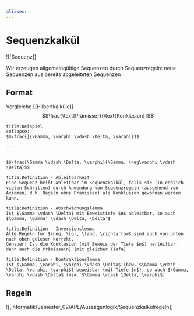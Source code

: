 ```yaml
---
aliases: 
---
```

# Sequenzkalkül 
 ![[Sequenz]]

Wir erzeugen allgemeingültige Sequenzen durch Sequenzregeln: neue Sequenzen aus bereits abgeleiteten Sequenzen

## Format
Vergleiche [[Hilbertkalküle]]
$$\frac{\text{Prämisse}}{\text{Konklusion}}$$ 
```ad-example
title:Beispiel
collapse:
$$\frac{}{\Gamma, \varphi \vdash \Delta, \varphi}$$

---


$$\frac{\Gamma \vdash \Delta, \varphi}{\Gamma, \neg\varphi \vdash \Delta}$$
```
 
 ```ad-abstract
title:Definition - Ableitbarkeit
Eine Sequenz heißt ableitbar im Sequenzkalkül, falls sie (in endlich vielen Schritten) durch Anwendung von Sequenzregeln (ausgehend von Axiomen, d.h. Regeln ohne Prämissen) als Konklusion gewonnen werden kann.
```

```ad-abstract
title:Definition - Abschwächungslemma
Ist $\Gamma \vdash \Delta$ mit Beweistiefe $n$ ableitbar, so auch $\Gamma, \Gamma' \vdash \Delta, \Delta'$
```
```ad-abstract
title:Definition - Inversionslemma
Alle Regeln für $\neg, \lor, \land, \rightarrow$ sind auch von unten nach oben gelesen korrekt.
Genauer: Ist die Konklusion (mit Beweis der Tiefe $n$) herleitbar, dann auch die Prämisse(n) (mit gleicher Tiefe)
```
```ad-abstract
title:Definition - Kontraktionslemma
Ist $\Gamma, \varphi, \varphi \vdash \Delta$ (bzw. $\Gamma \vdash \Delta, \varphi, \varphi$) beweisbar (mit Tiefe $n$), so auch $\Gamma, \varphi \vdash \Delta$ (bzw. $\Gamma \vdash \Delta, \varphi$)
```

## Regeln
![[Informatik/Semester_02/APL/Aussagenlogik/Sequenzkalkülregeln]]
